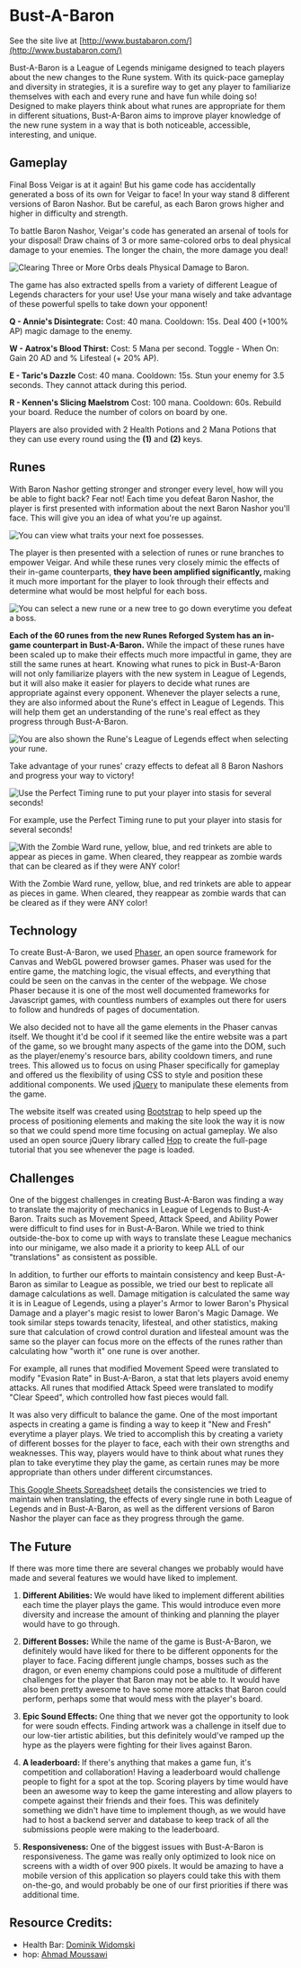 # Bust-A-Baron

See the site live at [http://www.bustabaron.com/](http://www.bustabaron.com/)

Bust-A-Baron is a League of Legends minigame designed to teach players about the new changes to the Rune system. With its quick-pace gameplay and diversity in strategies, it is a surefire way to get any player to familiarize themselves with each and every rune and have fun while doing so! Designed to make players think about what runes are appropriate for them in different situations, Bust-A-Baron aims to improve player knowledge of the new rune system in a way that is both noticeable, accessible, interesting, and unique.

## Gameplay
Final Boss Veigar is at it again! But his game code has accidentally generated a boss of its own for Veigar to face! In your way stand 8 different versions of Baron Nashor. But be careful, as each Baron grows higher and higher in difficulty and strength.

To battle Baron Nashor, Veigar's code has generated an arsenal of tools for your disposal! Draw chains of 3 or more same-colored orbs to deal physical damage to your enemies. The longer the chain, the more damage you deal! 

![Clearing Three or More Orbs deals Physical Damage to Baron.](https://media.giphy.com/media/xULW8gDzir5z6Ubr7W/giphy.gif)

The game has also extracted spells from a variety of different League of Legends characters for your use! Use your mana wisely and take advantage of these powerful spells to take down your opponent!

<b>Q - Annie's Disintegrate:</b> Cost: 40 mana. Cooldown: 15s. Deal 400 (+100% AP) magic damage to the enemy.

<b>W - Aatrox's Blood Thirst:</b> Cost: 5 Mana per second. Toggle - When On: Gain 20 AD and % Lifesteal (+ 20% AP).

<b>E - Taric's Dazzle</b> Cost: 40 mana. Cooldown: 15s. Stun your enemy for 3.5 seconds. They cannot attack during this period.

<b>R - Kennen's Slicing Maelstrom</b> Cost: 100 mana. Cooldown: 60s. Rebuild your board. Reduce the number of colors on board by one.

Players are also provided with 2 Health Potions and 2 Mana Potions that they can use every round using the <b>(1)</b> and <b>(2)</b> keys.

## Runes

With Baron Nashor getting stronger and stronger every level, how will you be able to fight back? Fear not! Each time you defeat Baron Nashor, the player is first presented with information about the next Baron Nashor you'll face. This will give you an idea of what you're up against.
 
 ![You can view what traits your next foe possesses.](https://image.ibb.co/jctnCG/Screen_Shot_2017_12_31_at_8_03_09_PM.png)
 
 The player is then presented with a selection of runes or rune branches to empower Veigar. And while these runes very closely mimic the effects of their in-game counterparts, <b>they have been amplified significantly, </b>making it much more important for the player to look through their effects and determine what would be most helpful for each boss.

![You can select a new rune or a new tree to go down everytime you defeat a boss.](https://media.giphy.com/media/3oFzmj5kdpRbOr8ucM/giphy.gif)

<b>Each of the 60 runes from the new Runes Reforged System has an in-game counterpart in Bust-A-Baron.</b> While the impact of these runes have been scaled up to make their effects much more impactful in game, they are still the same runes at heart. Knowing what runes to pick in Bust-A-Baron will not only familiarize players with the new system in League of Legends, but it will also make it easier for players to decide what runes are appropriate against every opponent. Whenever the player selects a rune, they are also informed about the Rune's effect in League of Legends. This will help them get an understanding of the rune's real effect as they progress through Bust-A-Baron.

![You are also shown the Rune's League of Legends effect when selecting your rune.](https://media.giphy.com/media/3oFzm3aBUU7wAHlTl6/giphy.gif)

Take advantage of your runes' crazy effects to defeat all 8 Baron Nashors and progress your way to victory!

![Use the Perfect Timing rune to put your player into stasis for several seconds!](https://media.giphy.com/media/l49JIjbN8eokl6igU/giphy.gif)

For example, use the Perfect Timing rune to put your player into stasis for several seconds!

![With the Zombie Ward rune, yellow, blue, and red trinkets are able to appear as pieces in game. When cleared, they reappear as zombie wards that can be cleared as if they were ANY color!](https://media.giphy.com/media/3o75299Qopjy9TtWQo/giphy.gif)

With the Zombie Ward rune, yellow, blue, and red trinkets are able to appear as pieces in game. When cleared, they reappear as zombie wards that can be cleared as if they were ANY color!

## Technology

To create Bust-A-Baron, we used [Phaser](https://phaser.io/), an open source framework for Canvas and WebGL powered browser games. Phaser was used for the entire game, the matching logic, the visual effects, and everything that could be seen on the canvas in the center of the webpage. We chose Phaser because it is one of the most well documented frameworks for Javascript games, with countless numbers of examples out there for users to follow and hundreds of pages of documentation.

We also decided not to have all the game elements in the Phaser canvas itself. We thought it'd be cool if it seemed like the entire website was a part of the game, so we brought many aspects of the game into the DOM, such as the player/enemy's resource bars, ability cooldown timers, and rune trees. This allowed us to focus on using Phaser specifically for gameplay and offered us the flexibility of using CSS to style and position these additional components. We used [jQuery](https://jquery.com/) to manipulate these elements from the game.

The website itself was created using [Bootstrap](https://getbootstrap.com/) to help speed up the process of positioning elements and making the site look the way it is now so that we could spend more time focusing on actual gameplay. We also used an open source jQuery library called [Hop](https://github.com/ahmad-moussawi/hop) to create the full-page tutorial that you see whenever the page is loaded. 
 

## Challenges

One of the biggest challenges in creating Bust-A-Baron was finding a way to translate the majority of mechanics in League of Legends to Bust-A-Baron. Traits such as Movement Speed, Attack Speed, and Ability Power were difficult to find uses for in Bust-A-Baron. While we tried to think outside-the-box to come up with ways to translate these League mechanics into our minigame, we also made it a priority to keep ALL of our "translations" as consistent as possible. 

In addition, to further our efforts to maintain consistency and keep Bust-A-Baron as similar to League as possible, we tried our best to replicate all damage calculations as well. Damage mitigation is calculated the same way it is in League of Legends, using a player's Armor to lower Baron's Physical Damage and a player's magic resist to lower Baron's Magic Damage. We took similar steps towards tenacity, lifesteal, and other statistics, making sure that calculation of crowd control duration and lifesteal amount was the same so the player can focus more on the effects of the runes rather than calculating how "worth it" one rune is over another.

For example, all runes that modified Movement Speed were translated to modify "Evasion Rate" in Bust-A-Baron, a stat that lets players avoid enemy attacks. All runes that modified Attack Speed were translated to modify "Clear Speed", which controlled how fast pieces would fall.

It was also very difficult to balance the game. One of the most important aspects in creating a game is finding a way to keep it "New and Fresh" everytime a player plays. We tried to accomplish this by creating a variety of different bosses for the player to face, each with their own strengths and weaknesses. This way, players would have to think about what runes they plan to take everytime they play the game, as certain runes may be more appropriate than others under different circumstances.

[This Google Sheets Spreadsheet](https://docs.google.com/spreadsheets/d/16zrgSBui5sOE8invP48clxXKRjFAF0Clb-q3C25Uzvk/edit) details the consistencies we tried to maintain when translating, the effects of every single rune in both League of Legends and in Bust-A-Baron, as well as the different versions of Baron Nashor the player can face as they progress through the game.

## The Future
If there was more time there are several changes we probably would have made and several features we would have liked to implement.

1) <b>Different Abilities: </b>We would have liked to implement different abilities each time the player plays the game. This would introduce even more diversity and increase the amount of thinking and planning the player would have to go through.

2) <b>Different Bosses: </b> While the name of the game is Bust-A-Baron, we definitely would have liked for there to be different opponents for the player to face. Facing different jungle champs, bosses such as the dragon, or even enemy champions could pose a multitude of different challenges for the player that Baron may not be able to. It would have also been pretty awesome to have some more attacks that Baron could perform, perhaps some that would mess with the player's board.

3) <b>Epic Sound Effects: </b> One thing that we never got the opportunity to look for were soudn effects. Finding artwork was a challenge in itself due to our low-tier artistic abilities, but this definitely would've ramped up the hype as the players were fighting for their lives against Baron.

4) <b>A leaderboard: </b> If there's anything that makes a game fun, it's competition and collaboration! Having a leaderboard would challenge people to fight for a spot at the top. Scoring players by time would have been an awesome way to keep the game interesting and allow players to compete against their friends and their foes. This was definitely something we didn't have time to implement though, as we would have had to host a backend server and database to keep track of all the submissions people were making to the leaderboard.

5) <b>Responsiveness: </b> One of the biggest issues with Bust-A-Baron is responsiveness. The game was really only optimized to look nice on screens with a width of over 900 pixels. It would be amazing to have a mobile version of this application so players could take this with them on-the-go, and would probably be one of our first priorities if there was additional time.


## Resource Credits:
- Health Bar: [Dominik Widomski](https://codepen.io/dwidomski)
- hop: [Ahmad Moussawi](https://github.com/ahmad-moussawi/hop)
